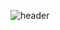 
![header](https://capsule-render.vercel.app/api?type=waving&color=588beb&text=JEONGMIN&height=200&fontSize=90&fontColor=ffffff)
